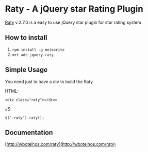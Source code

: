 # Raty - A jQuery star Rating Plugin

[Raty](http://wbotelhos.com/raty) v.2.7.0 is a easy to use jQuery star plugin for star rating system


## How to install
1. `npm install -g meteorite`
2. `mrt add jquery-raty`


## Simple Usage

You need just to have a div to build the Raty

HTML:

    <div class="raty"></div>

JS:

    $('.raty').raty();


## Documentation

[http://wbotelhos.com/raty](http://wbotelhos.com/raty)
